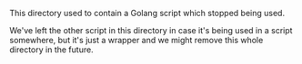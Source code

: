 This directory used to contain a Golang script which stopped being used.

We've left the other script in this directory in case it's being used in a script somewhere, but it's just a wrapper
and we might remove this whole directory in the future.
